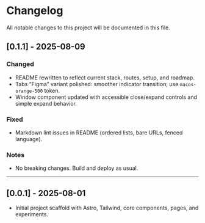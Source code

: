# Changelog

All notable changes to this project will be documented in this file.

## [0.1.1] - 2025-08-09

### Changed

- README rewritten to reflect current stack, routes, setup, and roadmap.
- Tabs “Figma” variant polished: smoother indicator transition; use `macos-orange-500` token.
- Window component updated with accessible close/expand controls and simple expand behavior.

### Fixed

- Markdown lint issues in README (ordered lists, bare URLs, fenced language).

### Notes

- No breaking changes. Build and deploy as usual.

---

## [0.0.1] - 2025-08-01

- Initial project scaffold with Astro, Tailwind, core components, pages, and experiments.
